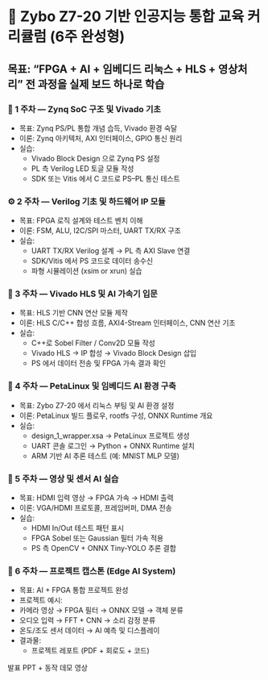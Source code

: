 # 🧩 Zybo Z7-20 기반 인공지능 통합 교육 커리큘럼 (6주 완성형)

## 목표: “FPGA + AI + 임베디드 리눅스 + HLS + 영상처리” 전 과정을 실제 보드 하나로 학습

###  📘 1 주차 — Zynq SoC 구조 및 Vivado 기초
   * 목표: Zynq PS/PL 통합 개념 습득, Vivado 환경 숙달
   * 이론: Zynq 아키텍처, AXI 인터페이스, GPIO 통신 원리
   * 실습:
      * Vivado Block Design 으로 Zynq PS 설정
      * PL 측 Verilog LED 토글 모듈 작성
      * SDK 또는 Vitis 에서 C 코드로 PS–PL 통신 테스트

###  ⚙️ 2 주차 — Verilog 기초 및 하드웨어 IP 모듈
   * 목표: FPGA 로직 설계와 테스트 벤치 이해
   * 이론: FSM, ALU, I2C/SPI 마스터, UART TX/RX 구조
   * 실습:
      * UART TX/RX Verilog 설계 → PL 측 AXI Slave 연결
      * SDK/Vitis 에서 PS 코드로 데이터 송수신
      * 파형 시뮬레이션 (xsim or xrun) 실습

### 🧠 3 주차 — Vivado HLS 및 AI 가속기 입문
   * 목표: HLS 기반 CNN 연산 모듈 제작
   * 이론: HLS C/C++ 합성 흐름, AXI4-Stream 인터페이스, CNN 연산 기초
   * 실습:
      * C++로 Sobel Filter / Conv2D 모듈 작성
      * Vivado HLS → IP 합성 → Vivado Block Design 삽입
      * PS 에서 데이터 전송 및 FPGA 가속 결과 확인

### 🧰 4 주차 — PetaLinux 및 임베디드 AI 환경 구축
   * 목표: Zybo Z7-20 에서 리눅스 부팅 및 AI 환경 설정
   * 이론: PetaLinux 빌드 플로우, rootfs 구성, ONNX Runtime 개요
   * 실습:
      * design_1_wrapper.xsa → PetaLinux 프로젝트 생성
      * UART 콘솔 로그인 → Python + ONNX Runtime 설치
      * ARM 기반 AI 추론 테스트 (예: MNIST MLP 모델)

### 🎥 5 주차 — 영상 및 센서 AI 실습
   * 목표: HDMI 입력 영상 → FPGA 가속 → HDMI 출력
   * 이론: VGA/HDMI 프로토콜, 프레임버퍼, DMA 전송
   * 실습:
      * HDMI In/Out 테스트 패턴 표시
      * FPGA Sobel 또는 Gaussian 필터 가속 적용
      * PS 측 OpenCV + ONNX Tiny-YOLO 추론 결합

### 🧩 6 주차 — 프로젝트 캡스톤 (Edge AI System)
   * 목표: AI + FPGA 통합 프로젝트 완성
   * 프로젝트 예시:
   * 카메라 영상 → FPGA 필터 → ONNX 모델 → 객체 분류
   * 오디오 입력 → FFT + CNN → 소리 감정 분류
   * 온도/조도 센서 데이터 → AI 예측 및 디스플레이
   * 결과물:
      * 프로젝트 레포트 (PDF + 회로도 + 코드)

발표 PPT + 동작 데모 영상

